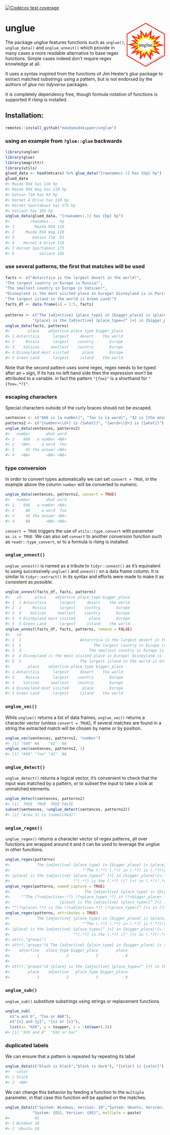 
<!-- badges: start -->

[![Codecov test
coverage](https://codecov.io/gh/moodymudskipper/unglue/branch/master/graph/badge.svg)](https://codecov.io/gh/moodymudskipper/unglue?branch=master)
<!-- badges: end -->

# unglue <img src='man/figures/logo.png' align="right" height="139" />

The package *unglue* features functions such as `unglue()`,
`unglue_data()` and `unglue_unnest()` which provide in many cases a more
readable alternative to base regex functions. Simple cases indeed don’t
require regex knowledge at all.

It uses a syntax inspired from the functions of Jim Hester’s *glue*
package to extract matched substrings using a pattern, but is not
endorsed by the authors of *glue* nor *tidyverse* packages.

It is completely dependency free, though formula notation of functions
is supported if *rlang* is installed.

## Installation:

``` r
remotes::install_github("moodymudskipper/unglue")
```

### using an example from `?glue::glue` backwards

``` r
library(unglue)
library(glue)
library(magrittr)
library(utils)
glued_data <- head(mtcars) %>% glue_data("{rownames(.)} has {hp} hp")
glued_data
#> Mazda RX4 has 110 hp
#> Mazda RX4 Wag has 110 hp
#> Datsun 710 has 93 hp
#> Hornet 4 Drive has 110 hp
#> Hornet Sportabout has 175 hp
#> Valiant has 105 hp
unglue_data(glued_data, "{rownames(.)} has {hp} hp")
#>         rownames...  hp
#> 1         Mazda RX4 110
#> 2     Mazda RX4 Wag 110
#> 3        Datsun 710  93
#> 4    Hornet 4 Drive 110
#> 5 Hornet Sportabout 175
#> 6           Valiant 105
```

### use several patterns, the first that matches will be used

``` r
facts <- c("Antarctica is the largest desert in the world!",
"The largest country in Europe is Russia!",
"The smallest country in Europe is Vatican!",
"Disneyland is the most visited place in Europe! Disneyland is in Paris!",
"The largest island in the world is Green Land!")
facts_df <- data.frame(id = 1:5, facts)

patterns <- c("The {adjective} {place_type} in {bigger_place} is {place}!",
            "{place} is the {adjective} {place_type=[^ ]+} in {bigger_place}!{=.*}")
unglue_data(facts, patterns)
#>        place    adjective place_type bigger_place
#> 1 Antarctica      largest     desert    the world
#> 2     Russia      largest    country       Europe
#> 3    Vatican     smallest    country       Europe
#> 4 Disneyland most visited      place       Europe
#> 5 Green Land      largest     island    the world
```

Note that the second pattern uses some regex, regex needs to be typed
after an `=` sign, if its has no left hand side then the expression
won’t be attributed to a variable. in fact the pattern `"{foo}"` is a
shorthand for `"{foo=.*?}"`.

### escaping characters

Special characters outside of the curly braces should not be escaped.

``` r
sentences <- c("666 is [a number]", "foo is [a word]", "42 is [the answer]", "Area 51 is [unmatched]")
patterns2 <- c("{number=\\d+} is [{what}]", "{word=\\D+} is [{what}]")
unglue_data(sentences, patterns2)
#>   number       what word
#> 1    666   a number <NA>
#> 2   <NA>     a word  foo
#> 3     42 the answer <NA>
#> 4   <NA>       <NA> <NA>
```

### type conversion

In order to convert types automatically we can set `convert = TRUE`, in
the example above the column `number` will be converted to numeric.

``` r
unglue_data(sentences, patterns2, convert = TRUE)
#>   number       what word
#> 1    666   a number <NA>
#> 2     NA     a word  foo
#> 3     42 the answer <NA>
#> 4     NA       <NA> <NA>
```

`convert = TRUE` triggers the use of `utils::type.convert` with
parameter `as.is = TRUE`. We can also set `convert` to another
conversion function such as `readr::type_convert`, or to a formula is
*rlang* is installed.

### `unglue_unnest()`

`unglue_unnest()` is named as a tribute to `tidyr::unnest()` as it’s
equivalent to using successively `unglue()` and `unnest()` on a data
frame column. It is similar to `tidyr::extract()` in its syntax and
efforts were made to make it as consistent as possible.

``` r
unglue_unnest(facts_df, facts, patterns)
#>   id      place    adjective place_type bigger_place
#> 1  1 Antarctica      largest     desert    the world
#> 2  2     Russia      largest    country       Europe
#> 3  3    Vatican     smallest    country       Europe
#> 4  4 Disneyland most visited      place       Europe
#> 5  5 Green Land      largest     island    the world
unglue_unnest(facts_df, facts, patterns, remove = FALSE)
#>   id                                                                   facts
#> 1  1                          Antarctica is the largest desert in the world!
#> 2  2                                The largest country in Europe is Russia!
#> 3  3                              The smallest country in Europe is Vatican!
#> 4  4 Disneyland is the most visited place in Europe! Disneyland is in Paris!
#> 5  5                          The largest island in the world is Green Land!
#>        place    adjective place_type bigger_place
#> 1 Antarctica      largest     desert    the world
#> 2     Russia      largest    country       Europe
#> 3    Vatican     smallest    country       Europe
#> 4 Disneyland most visited      place       Europe
#> 5 Green Land      largest     island    the world
```

### `unglue_vec()`

While `unglue()` returns a list of data frames, `unglue_vec()` returns a
character vector (unless `convert = TRUE`), if several matches are found
in a string the extracted match will be chosen by name or by position.

``` r
unglue_vec(sentences, patterns2, "number")
#> [1] "666" NA    "42"  NA
unglue_vec(sentences, patterns2, 1)
#> [1] "666" "foo" "42"  NA
```

### `unglue_detect()`

`unglue_detect()` returns a logical vector, it’s convenient to check
that the input was matched by a pattern, or to subset the input to take
a look at unmatched elements.

``` r
unglue_detect(sentences, patterns2)
#> [1]  TRUE  TRUE  TRUE FALSE
subset(sentences, !unglue_detect(sentences, patterns2))
#> [1] "Area 51 is [unmatched]"
```

### `unglue_regex()`

`unglue_regex()` returns a character vector of regex patterns, all over
functions are wrapped around it and it can be used to leverage the
*unglue* in other functions.

``` r
unglue_regex(patterns)
#>            The {adjective} {place_type} in {bigger_place} is {place}! 
#>                                "^The (.*?) (.*?) in (.*?) is (.*?)!$" 
#> {place} is the {adjective} {place_type=[^ ]+} in {bigger_place}!{=.*} 
#>                            "^(.*?) is the (.*?) ([^ ]+) in (.*?)!.*$"
unglue_regex(patterns, named_capture = TRUE)
#>                                 The {adjective} {place_type} in {bigger_place} is {place}! 
#>     "^The (?<adjective>.*?) (?<place_type>.*?) in (?<bigger_place>.*?) is (?<place>.*?)!$" 
#>                      {place} is the {adjective} {place_type=[^ ]+} in {bigger_place}!{=.*} 
#> "^(?<place>.*?) is the (?<adjective>.*?) (?<place_type>[^ ]+) in (?<bigger_place>.*?)!.*$"
unglue_regex(patterns, attributes = TRUE)
#>            The {adjective} {place_type} in {bigger_place} is {place}! 
#>                                "^The (.*?) (.*?) in (.*?) is (.*?)!$" 
#> {place} is the {adjective} {place_type=[^ ]+} in {bigger_place}!{=.*} 
#>                            "^(.*?) is the (.*?) ([^ ]+) in (.*?)!.*$" 
#> attr(,"groups")
#> attr(,"groups")$`The {adjective} {place_type} in {bigger_place} is {place}!`
#>    adjective   place_type bigger_place        place 
#>            1            2            3            4 
#> 
#> attr(,"groups")$`{place} is the {adjective} {place_type=[^ ]+} in {bigger_place}!{=.*}`
#>        place    adjective   place_type bigger_place 
#>            1            2            3            4
```

### `unglue_sub()`

`unglue_sub()` substitute substrings using strings or replacement
functions

``` r
unglue_sub(
  c("a and b", "foo or BAR"),
  c("{x} and {y}", "{x} or {z}"),
  list(x= "XXX", y = toupper, z = ~tolower(.)))
#> [1] "XXX and B"  "XXX or bar"
```

### duplicated labels

We can ensure that a pattern is repeated by repeating its label

``` r
unglue_data(c("black is black","black is dark"), "{color} is {color}")
#>   color
#> 1 black
#> 2  <NA>
```

We can change this behavior by feeding a function to the `multiple`
parameter, in that case this function will be applied on the matches.

``` r
unglue_data(c("System: Windows, Version: 10","System: Ubuntu, Version: 18"), 
            "System: {OS}, Version: {OS}", multiple = paste)
#>           OS
#> 1 Windows 10
#> 2  Ubuntu 18
```
